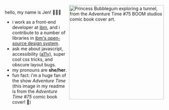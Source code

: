 
<img alt="Princess Bubblegum exploring a tunnel, from the Adventure Time #75 BOOM studios comic book cover art." src="https://res.cloudinary.com/jendowns/image/upload/v1597609145/AdventureTime-75_vcf770.png" align="right" width="300" />

hello, my name is Jen! 👩🏻‍💻

- i work as a front-end developer at [ibm](https://github.com/ibm), and i contribute to a number of libraries in [ibm's open-source design system](https://github.com/carbon-design-system).
- ask me about javascript, accessibility ([a11y](https://www.a11yproject.com/posts/2017-08-26-a11y-and-other-numeronyms/)), super cool css tricks, and obscure layout bugs.
- my pronouns are **she/her**.
- fun fact: i'm a huge fan of the show *Adventure Time* (this image in my readme is from the *Adventure Time #75* comic book cover! 🤩)

